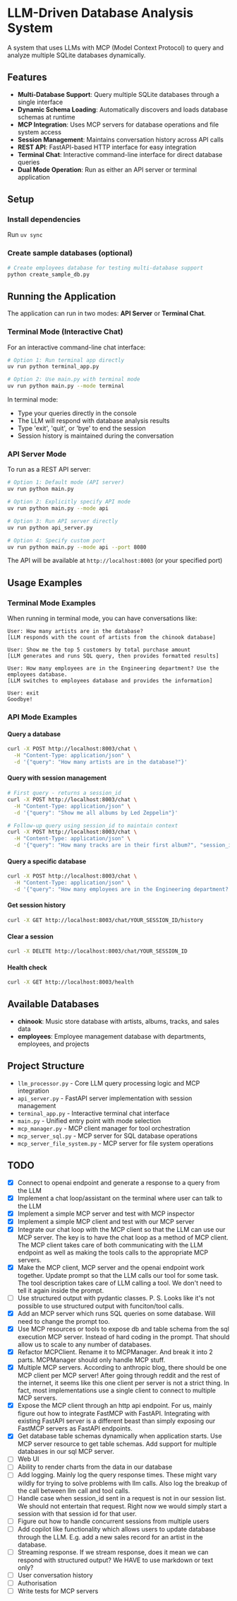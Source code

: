 # LLM-Driven Database Analysis System

A system that uses LLMs with MCP (Model Context Protocol) to query and analyze multiple SQLite databases dynamically.

## Features

- **Multi-Database Support**: Query multiple SQLite databases through a single interface
- **Dynamic Schema Loading**: Automatically discovers and loads database schemas at runtime
- **MCP Integration**: Uses MCP servers for database operations and file system access
- **Session Management**: Maintains conversation history across API calls
- **REST API**: FastAPI-based HTTP interface for easy integration
- **Terminal Chat**: Interactive command-line interface for direct database queries
- **Dual Mode Operation**: Run as either an API server or terminal application

## Setup

### Install dependencies
Run `uv sync`

### Create sample databases (optional)
```bash
# Create employees database for testing multi-database support
python create_sample_db.py
```

## Running the Application

The application can run in two modes: **API Server** or **Terminal Chat**.

### Terminal Mode (Interactive Chat)
For an interactive command-line chat interface:

```bash
# Option 1: Run terminal app directly
uv run python terminal_app.py

# Option 2: Use main.py with terminal mode
uv run python main.py --mode terminal
```

In terminal mode:
- Type your queries directly in the console
- The LLM will respond with database analysis results
- Type 'exit', 'quit', or 'bye' to end the session
- Session history is maintained during the conversation

### API Server Mode
To run as a REST API server:

```bash
# Option 1: Default mode (API server)
uv run python main.py

# Option 2: Explicitly specify API mode
uv run python main.py --mode api

# Option 3: Run API server directly
uv run python api_server.py

# Option 4: Specify custom port
uv run python main.py --mode api --port 8080
```

The API will be available at `http://localhost:8003` (or your specified port)

## Usage Examples

### Terminal Mode Examples
When running in terminal mode, you can have conversations like:

```
User: How many artists are in the database?
[LLM responds with the count of artists from the chinook database]

User: Show me the top 5 customers by total purchase amount
[LLM generates and runs SQL query, then provides formatted results]

User: How many employees are in the Engineering department? Use the employees database.
[LLM switches to employees database and provides the information]

User: exit
Goodbye!
```

### API Mode Examples

#### Query a database
```bash
curl -X POST http://localhost:8003/chat \
  -H "Content-Type: application/json" \
  -d '{"query": "How many artists are in the database?"}'
```

#### Query with session management
```bash
# First query - returns a session_id
curl -X POST http://localhost:8003/chat \
  -H "Content-Type: application/json" \
  -d '{"query": "Show me all albums by Led Zeppelin"}'

# Follow-up query using session_id to maintain context
curl -X POST http://localhost:8003/chat \
  -H "Content-Type: application/json" \
  -d '{"query": "How many tracks are in their first album?", "session_id": "YOUR_SESSION_ID"}'
```

#### Query a specific database
```bash
curl -X POST http://localhost:8003/chat \
  -H "Content-Type: application/json" \
  -d '{"query": "How many employees are in the Engineering department? Use the employees database."}'
```

#### Get session history
```bash
curl -X GET http://localhost:8003/chat/YOUR_SESSION_ID/history
```

#### Clear a session
```bash
curl -X DELETE http://localhost:8003/chat/YOUR_SESSION_ID
```

#### Health check
```bash
curl -X GET http://localhost:8003/health
```

## Available Databases

- **chinook**: Music store database with artists, albums, tracks, and sales data
- **employees**: Employee management database with departments, employees, and projects

## Project Structure

- `llm_processor.py` - Core LLM query processing logic and MCP integration
- `api_server.py` - FastAPI server implementation with session management
- `terminal_app.py` - Interactive terminal chat interface
- `main.py` - Unified entry point with mode selection
- `mcp_manager.py` - MCP client manager for tool orchestration
- `mcp_server_sql.py` - MCP server for SQL database operations
- `mcp_server_file_system.py` - MCP server for file system operations

## TODO
- [X] Connect to openai endpoint and generate a response to a query from the LLM
- [X] Implement a chat loop/assistant on the terminal where user can talk to the LLM
- [X] Implement a simple MCP server and test with MCP inspector
- [X] Implement a simple MCP client and test with our MCP server
- [X] Integrate our chat loop with the MCP client so that the LLM can use our MCP server. The key is to have the chat loop as a method of MCP client. The MCP client takes care of both communicating with the LLM endpoint as well as making the tools calls to the appropriate MCP servers.
- [X] Make the MCP client, MCP server and the openai endpoint work together. Update prompt so that the LLM calls our tool for some task. The tool description takes care of LLM calling a tool. We don't need to tell it again inside the prompt.
- [ ] Use structured output with pydantic classes. P. S. Looks like it's not possible to use structured output with funciton/tool calls.
- [X] Add an MCP server which runs SQL queries on some database. Will need to change the prompt too.
- [X] Use MCP resources or tools to expose db and table schema from the sql execution MCP server. Instead of hard coding in the prompt. That should allow us to scale to any number of databases.
- [X] Refactor MCPClient. Rename it to MCPManager. And break it into 2 parts. MCPManager should only handle MCP stuff.
- [X] Multiple MCP servers. According to anthropic blog, there should  be one MCP client per MCP server! After going through reddit and the rest of the internet, it seems like this one client per server is not a strict thing. In fact, most implementations use a single client to connect to multiple MCP servers.
- [X] Expose the MCP client through an http api endpoint. For us, mainly figure out how to integrate FastMCP with FastAPI. Integrating with existing FastAPI server is a different beast than simply exposing our FastMCP servers as FastAPI endpoints.
- [X] Get database table schemas dynamically when application starts. Use MCP server resource to get table schemas. Add support for multiple databases in our sql MCP server.
- [ ] Web UI
- [ ] Ability to render charts from the data in our database
- [ ] Add logging. Mainly log the query response times. These might vary wildly for trying to solve problems with llm calls. Also log the breakup of the call between llm call and tool calls.
- [ ] Handle case when session_id sent in a request is not in our session list. We should not entertain that request. Right now we would simply start a session with that session id for that user.
- [ ] Figure out how to handle concurrent sessions from multiple users
- [ ] Add copilot like functionality which allows users to update database through the LLM. E.g. add a new sales record for an artist in the database.
- [ ] Streaming response. If we stream response, does it mean we can respond with structured output? We HAVE to use markdown or text only?
- [ ] User conversation history
- [ ] Authorisation
- [ ] Write tests for MCP servers
